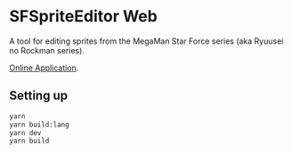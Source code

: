 # SFSpriteEditor Web

A tool for editing sprites from the MegaMan Star Force series (aka Ryuusei no Rockman series).

[Online Application](https://steve-xmh.github.io/SFSpriteEditor-web/).

## Setting up

```bash
yarn
yarn build:lang
yarn dev
yarn build
```
